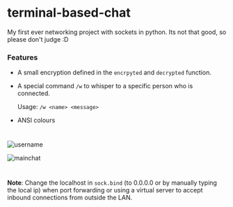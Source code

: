 
# terminal-based-chat
My first ever networking project with sockets in python.
Its not that good, so please don't judge :D

### Features
* A small encryption defined in the `encrpyted` and `decrypted` function.
* A special command `/w` to whisper to a specific person who is connected.

    Usage: `/w <name> <message>`
* ANSI colours
#
![username](https://github.com/MonstrousMidget9/terminal-based-chat/blob/main/readme/username.png?raw=true)

![mainchat](https://user-images.githubusercontent.com/70360354/149001276-9866bbc2-f148-4e99-88eb-4cfd6dd0dc58.png)
#
__Note__: Change the localhost in `sock.bind` (to 0.0.0.0 or by manually typing the local ip) when port forwarding or using a virtual server to accept inbound connections from outside the LAN.